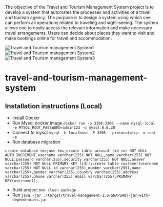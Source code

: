 The objective of the Travel and Tourism Management System project is to develop a system that automates the processes and activities of a travel and tourism agency. The purpose is to design a system using which one can perform all operations related to traveling and sight-seeing. The system allows one to easily access the relevant information and make necessary travel arrangements. Users can decide about places they want to visit and make bookings online for travel and accommodation.

![Travel and Tourism management System1](https://user-images.githubusercontent.com/81694983/120067410-17fe4080-c099-11eb-8f50-271472c619b2.png)
![Travel and Tourism management System2](https://user-images.githubusercontent.com/81694983/120067446-40863a80-c099-11eb-9b52-8d7444bc0cc4.png)
![Travel and Tourism management System3](https://user-images.githubusercontent.com/81694983/120067474-6e6b7f00-c099-11eb-9f19-699fce65663a.png)
# travel-and-tourism-management-system

## Installation instructions (Local)
 - Install Docker
 - Run Mysql docker image
 `docker run -p 3306:3306 --name mysql-local -e MYSQL_ROOT_PASSWORD=admin123 -d mysql:8.0.20`
 - Connect to mysql
 `mysql -h localhost -P 3306 --protocol=tcp -u root -p`
 - Run database migration
 ```
 create database tms;use tms;create table account (id int NOT NULL AUTO_INCREMENT,username varchar(255) NOT NULL,name varchar(255) NOT NULL,password varchar(255),security varchar(255) NOT NULL,answer varchar(255) NOT NULL,PRIMARY KEY (id));create table customer(username varchar(255) NOT NULL,id varchar(255),number varchar(255),name varchar(255),gender varchar(255),country varchar(255),address varchar(255),phone varchar(255),email varchar(255),PRIMARY KEY(username));
 ```
 - Build project
 `mvn clean package`
 - Run
 `java -jar ./target/travel-management-1.0-SNAPSHOT-jar-with-dependencies.jar`
